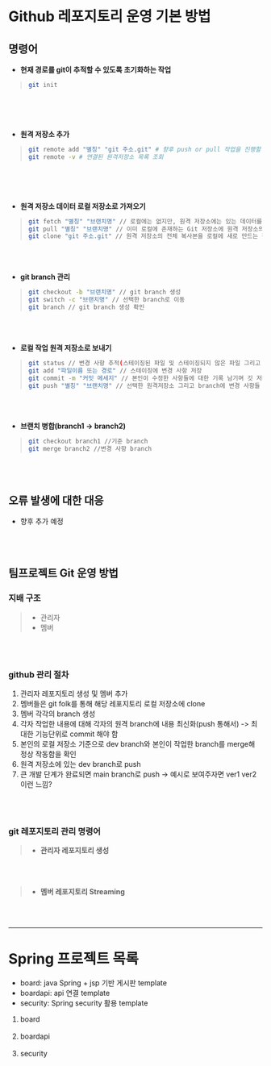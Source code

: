 # Github 레포지토리 운영 기본 방법

명령어
-------------

* **현재 경로를 git이 추적할 수 있도록 초기화하는 작업**
> 
>    ```bash
>    git init
>    ```

<br><br><br>

* **원격 저장소 추가**
> 
>    ```bash
>    git remote add "별칭" "git 주소.git" # 향후 push or pull 작업을 진행할 때 "별칭"으로 지정한 원격 저장소에 접근할 수 있음. git clone 시 default 별칭은 origin
>    git remote -v # 연결된 원격저장소 목록 조회
>    ```

<br><br><br>

* **원격 저장소 데이터 로컬 저장소로 가져오기**
> 
>    ```bash
>   git fetch "별칭" "브랜치명" // 로컬에는 없지만, 원격 저장소에는 있는 데이터를 가져오며 자동으로 Merge 되지 않음
>   git pull "별칭" "브랜치명" // 이미 로컬에 존재하는 Git 저장소에 원격 저장소의 최신 변경사항을 가져오고 병합. 원격 저장소에 새로운 커밋이 추가되었을 때, 그 변경사항을 현재 로컬 저장소에 반영(git fetch와 git merge의 조합)
>   git clone "git 주소.git" // 원격 저장소의 전체 복사본을 로컬에 새로 만드는 작업으로 새로운 디렉토리가 생성되며 그 안에 원격 저장소의 모든 파일과 폴더, 그리고 모든 커밋 히스토리가 포함됨. 일반적으로 저장소를 처음 시작할 때 사용
>    ```

<br><br>

* **git branch 관리**
> 
>    ```bash
>   git checkout -b "브랜치명" // git branch 생성
>   git switch -c "브랜치명" // 선택한 branch로 이동
>   git branch // git branch 생성 확인
>    ```

<br><br>

* **로컬 작업 원격 저장소로 보내기**
>    ```bash
>   git status // 변경 사항 추적(스테이징된 파일 및 스테이징되지 않은 파일 그리고 깃 추적이 되지 않은 파일)
>   git add "파일이름 또는 경로" // 스테이징에 변경 사항 저장
>   git commit -m "커밋 메세지" // 본인이 수정한 사항들에 대한 기록 남기며 깃 저장소에 넘기기 직전 단계
>   git push "별칭" "브랜치명" // 선택한 원격저장소 그리고 branch에 변경 사항들 저장
>    ```

<br><br>

* **브랜치 병합(branch1 -> branch2)**
>   ```bash
>   git checkout branch1 //기준 branch
>   git merge branch2 //변경 사항 branch
>   ```

<br><br>

오류 발생에 대한 대응
-------------
* 향후 추가 예정

<br><br>

팀프로젝트 Git 운영 방법
-------------
### 지배 구조
>   * 관리자
>   * 멤버

<br><br>

### github 관리 절차
1. 관리자 레포지토리 생성 및 멤버 추가
2. 멤버들은 git folk를 통해 해당 레포지토리 로컬 저장소에 clone
3. 멤버 각각의 branch 생성 
4. 각자 작업한 내용에 대해 각자의 원격 branch에 내용 최신화(push 통해서) -> 최대한 기능단위로 commit 해야 함
5. 본인의 로컬 저장소 기준으로 dev branch와 본인이 작업한 branch를 merge해 정상 작동함을 확인
6. 원격 저장소에 있는 dev branch로 push
7. 큰 개발 단계가 완료되면 main branch로 push -> 예시로 보여주자면 ver1 ver2 이런 느낌?

<br><br>

### git 레포지토리 관리 명령어
> * **관리자 레포지토리 생성**

<br><br>

> * **멤버 레포지토리 Streaming**

<br><br>


* * *
# Spring 프로젝트 목록
* board: java Spring + jsp 기반 게시판 template
* boardapi: api 연결 template
* security: Spring security 활용 template

1. board
<br><br>
2. boardapi
<br><br>
3. security
